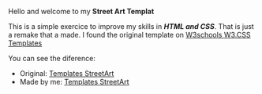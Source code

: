 Hello and welcome to my **Street Art Templat**

This is a simple exercice to improve my skills in ***HTML and CSS***. That is just a remake that a made. I found the original template on [W3schools W3.CSS Templates](https://www.w3schools.com)

You can see the diference:

* Original: [Templates StreetArt](https://www.w3schools.com/w3css/tryw3css_templates_streetart.htm#)
* Made by me: [Templates StreetArt](https://faniopanga-23.github.io/templates_streetart/)
